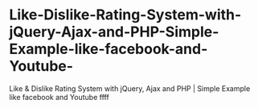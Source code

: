 # Like-Dislike-Rating-System-with-jQuery-Ajax-and-PHP-Simple-Example-like-facebook-and-Youtube-
Like &amp; Dislike Rating System with jQuery, Ajax and PHP | Simple Example like facebook and Youtube  ffff
